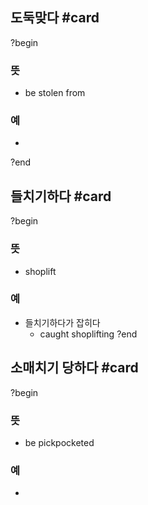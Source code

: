 ## 도둑맞다 #card
?begin
### 뜻
- be stolen from
### 예
-
?end


## 들치기하다 #card
?begin
### 뜻
- shoplift
### 예
- 들치기하다가 잡히다
	- caught shoplifting
?end


## 소매치기 당하다 #card
?begin
### 뜻
- be pickpocketed
### 예
-
<!--SR:!2025-06-15,1,230-->
